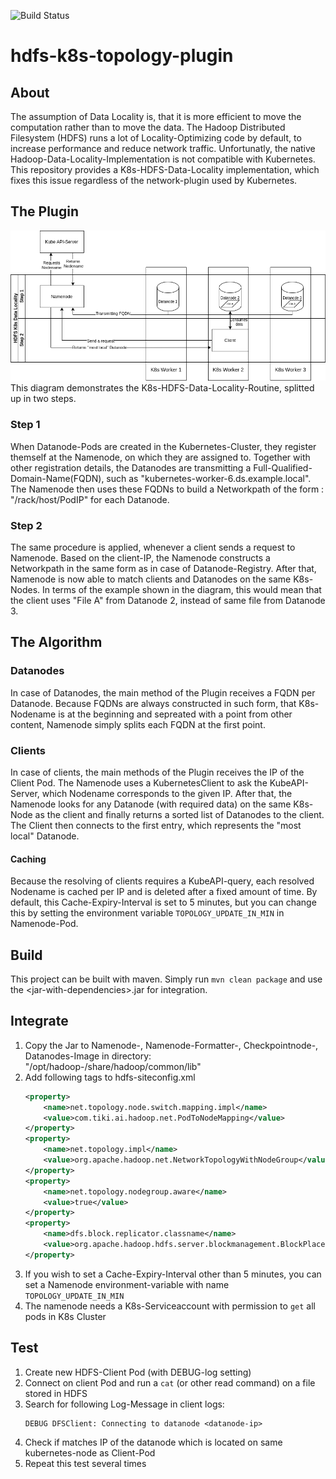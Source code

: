 ![Build Status](https://travis-ci.org/TIKI-Institut/hdfs-k8s-topology-plugin.svg?branch=master)
# hdfs-k8s-topology-plugin #

## About ##
The assumption of Data Locality is, that it is more efficient to move the computation rather than to move the data.
The Hadoop Distributed Filesystem (HDFS) runs a lot of Locality-Optimizing code by default, to increase performance and reduce network traffic.
Unfortunatly, the native Hadoop-Data-Locality-Implementation is not compatible with Kubernetes. 
This repository provides a K8s-HDFS-Data-Locality implementation, which fixes this issue regardless of the network-plugin used by Kubernetes.

## The Plugin ##
![](diagram.png) \
This diagram demonstrates the K8s-HDFS-Data-Locality-Routine, splitted up in two steps.
### Step 1 ###
When Datanode-Pods are created in the Kubernetes-Cluster, they register themself at the Namenode, on which they are assigned to.
Together with other registration details, the Datanodes are transmitting a Full-Qualified-Domain-Name(FQDN), such as "kubernetes-worker-6.ds.example.local".
The Namenode then uses these FQDNs to build a Networkpath of the form : "/rack/host/PodIP" for each Datanode.
### Step 2 ###
The same procedure is applied, whenever a client sends a request to Namenode. Based on the client-IP, the Namenode constructs a Networkpath in the same form as in case of Datanode-Registry.
After that, Namenode is now able to match clients and Datanodes on the same K8s-Nodes. 
In terms of the example shown in the diagram, this would mean that the client uses "File A" from Datanode 2, instead of same file from Datanode 3.

## The Algorithm ##
### Datanodes ###
In case of Datanodes, the main method of the Plugin receives a FQDN per Datanode.
Because FQDNs are always constructed in such form, that K8s-Nodename is at the beginning and sepreated with a point from other content,
 Namenode simply splits each FQDN at the first point.
### Clients ###
 In case of clients, the main methods of the Plugin receives the IP of the Client Pod.
 The Namenode uses a KubernetesClient to ask the KubeAPI-Server, which Nodename corresponds to the given IP.
 After that, the Namenode looks for any Datanode (with required data) on the same K8s-Node as the client and finally returns a sorted list of Datanodes to the client.
 The Client then connects to the first entry, which represents the "most local" Datanode.
 #### Caching ###
 Because the resolving of clients requires a KubeAPI-query, each resolved Nodename is cached per IP and is deleted after a fixed amount of time.
 By default, this Cache-Expiry-Interval is set to 5 minutes, but you can change this by setting the environment variable ``TOPOLOGY_UPDATE_IN_MIN`` in Namenode-Pod.
 
## Build ##
This project can be built with maven.
Simply run ``mvn clean package`` and use the \<jar-with-dependencies\>.jar for integration.
## Integrate ##
1. Copy the Jar to Namenode-, Namenode-Formatter-, Checkpointnode-, Datanodes-Image in directory: "/opt/hadoop-<version>/share/hadoop/common/lib" 
2. Add following tags to hdfs-siteconfig.xml
    ````xml
    <property>
        <name>net.topology.node.switch.mapping.impl</name>
        <value>com.tiki.ai.hadoop.net.PodToNodeMapping</value>
    </property>
    <property>
        <name>net.topology.impl</name>
        <value>org.apache.hadoop.net.NetworkTopologyWithNodeGroup</value>
    </property>
    <property>
        <name>net.topology.nodegroup.aware</name>
        <value>true</value>
    </property>
    <property>
        <name>dfs.block.replicator.classname</name>
        <value>org.apache.hadoop.hdfs.server.blockmanagement.BlockPlacementPolicyWithNodeGroup</value>
    </property>
    ````
3. If you wish to set a Cache-Expiry-Interval other than 5 minutes, you can set a Namenode environment-variable with name ``TOPOLOGY_UPDATE_IN_MIN``
4. The namenode needs a K8s-Serviceaccount with permission to `get` all pods in K8s Cluster

## Test ##
1. Create new HDFS-Client Pod (with DEBUG-log setting)
2. Connect on client Pod and run a ``cat`` (or other read command) on a file stored in HDFS
3. Search for following Log-Message in client logs: 
    ````
   DEBUG DFSClient: Connecting to datanode <datanode-ip>
    ````
4. Check if <datanode-ip> matches IP of the datanode which is located on same kubernetes-node as Client-Pod
5. Repeat this test several times
